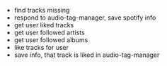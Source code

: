 - find tracks missing
- respond to audio-tag-manager, save spotify info
- get user liked tracks
- get user followed artists
- get user followed albums
- like tracks for user
- save info, that track is liked in audio-tag-manager
